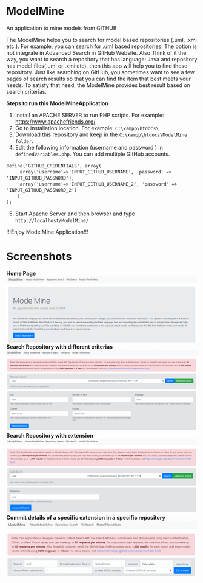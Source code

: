 # ModelMine
An application to mine models from GITHUB

The ModelMine helps you to search for model based repositories (.uml, .xmi etc.). For example, you can search for .uml based repositories. The option is not integrate in Advanced Search in GitHub Website. Also Think of it the way, you want to search a repository that has language: Java and repository has model files(.uml or .xmi etc), then this app will help you to find those repository. Just like searching on GitHub, you sometimes want to see a few pages of search results so that you can find the item that best meets your needs. To satisfy that need, the ModelMine provides best result based on search criterias.


**Steps to run this ModelMineApplication**

1. Install an APACHE SERVER to run PHP scripts. For example: https://www.apachefriends.org/ 
2. Go to installation location. For example: `C:\xampp\htdocs\`
3. Download this repository and keep in the `C:\xampp\htdocs\ModelMine folder`.
4. Edit the following information (username and password ) in  `definedVariables.php`. You can add multiple GitHub accounts.
```
define('GITHUB_CREDENTIALS', array(	
	 array('username'=>'INPUT_GITHUB_USERNAME', 'password' => 'INPUT_GITHUB_PASSWORD'),
	 array('username'=>'INPUT_GITHUB_USERNAME_2', 'password' => 'INPUT_GITHUB_PASSWORD_2')
	)
);
```
5. Start Apache Server and then browser and type `http://localhost/ModelMine/`

!!!Enjoy ModelMine Application!!!

# Screenshots
**Home Page**
![picture](img/index.png)
**Search Repository with different criterias**
![picture](img/repository_all.gif)
**Search Repository with extension**
![picture](img/file.png)
**Commit details of a specific extension in a specific repository**
![picture](img/commit_details_all.gif)
